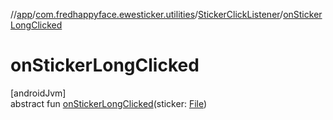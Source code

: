 //[app](../../../index.md)/[com.fredhappyface.ewesticker.utilities](../index.md)/[StickerClickListener](index.md)/[onStickerLongClicked](on-sticker-long-clicked.md)

# onStickerLongClicked

[androidJvm]\
abstract fun [onStickerLongClicked](on-sticker-long-clicked.md)(sticker: [File](https://developer.android.com/reference/kotlin/java/io/File.html))
